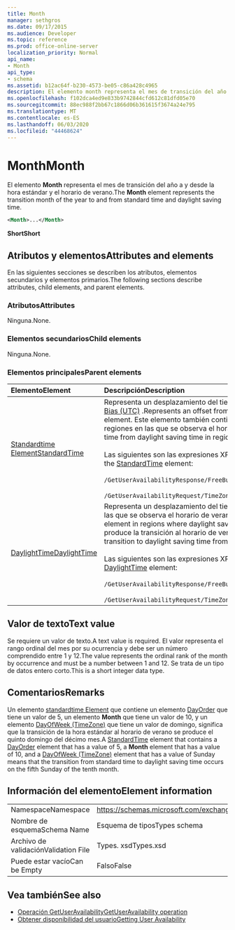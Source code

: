 ```yaml
---
title: Month
manager: sethgros
ms.date: 09/17/2015
ms.audience: Developer
ms.topic: reference
ms.prod: office-online-server
localization_priority: Normal
api_name:
- Month
api_type:
- schema
ms.assetid: b12ac64f-b230-4573-be05-c86a428c4965
description: El elemento month representa el mes de transición del año a y desde la hora estándar y el horario de verano.
ms.openlocfilehash: f102dca4ed9e833b9742844cfd612c81dfd05e70
ms.sourcegitcommit: 88ec988f2bb67c1866d06b361615f3674a24e795
ms.translationtype: MT
ms.contentlocale: es-ES
ms.lasthandoff: 06/03/2020
ms.locfileid: "44468624"
---
```

# <a name="month"></a><span data-ttu-id="e444a-103">Month</span><span class="sxs-lookup"><span data-stu-id="e444a-103">Month</span></span>

<span data-ttu-id="e444a-104">El elemento **Month** representa el mes de transición del año a y desde la hora estándar y el horario de verano.</span><span class="sxs-lookup"><span data-stu-id="e444a-104">The **Month** element represents the transition month of the year to and from standard time and daylight saving time.</span></span> 
  
```xml
<Month>...</Month>
```

 <span data-ttu-id="e444a-105">**Short**</span><span class="sxs-lookup"><span data-stu-id="e444a-105">**Short**</span></span>
## <a name="attributes-and-elements"></a><span data-ttu-id="e444a-106">Atributos y elementos</span><span class="sxs-lookup"><span data-stu-id="e444a-106">Attributes and elements</span></span>

<span data-ttu-id="e444a-107">En las siguientes secciones se describen los atributos, elementos secundarios y elementos primarios.</span><span class="sxs-lookup"><span data-stu-id="e444a-107">The following sections describe attributes, child elements, and parent elements.</span></span>
  
### <a name="attributes"></a><span data-ttu-id="e444a-108">Atributos</span><span class="sxs-lookup"><span data-stu-id="e444a-108">Attributes</span></span>

<span data-ttu-id="e444a-109">Ninguna.</span><span class="sxs-lookup"><span data-stu-id="e444a-109">None.</span></span>
  
### <a name="child-elements"></a><span data-ttu-id="e444a-110">Elementos secundarios</span><span class="sxs-lookup"><span data-stu-id="e444a-110">Child elements</span></span>

<span data-ttu-id="e444a-111">Ninguna.</span><span class="sxs-lookup"><span data-stu-id="e444a-111">None.</span></span>
  
### <a name="parent-elements"></a><span data-ttu-id="e444a-112">Elementos principales</span><span class="sxs-lookup"><span data-stu-id="e444a-112">Parent elements</span></span>

|<span data-ttu-id="e444a-113">**Elemento**</span><span class="sxs-lookup"><span data-stu-id="e444a-113">**Element**</span></span>|<span data-ttu-id="e444a-114">**Descripción**</span><span class="sxs-lookup"><span data-stu-id="e444a-114">**Description**</span></span>|
|:-----|:-----|
|[<span data-ttu-id="e444a-115">Standardtime Element</span><span class="sxs-lookup"><span data-stu-id="e444a-115">StandardTime</span></span>](standardtime.md) <br/> | <span data-ttu-id="e444a-116">Representa un desplazamiento del tiempo con respecto a la hora universal coordinada (UTC) representada por el elemento [Bias (UTC)](bias-utc.md) .</span><span class="sxs-lookup"><span data-stu-id="e444a-116">Represents an offset from the time relative to Coordinated Universal Time (UTC) represented by the [Bias (UTC)](bias-utc.md) element.</span></span> <span data-ttu-id="e444a-117">Este elemento también contiene información sobre la transición a la hora estándar del horario de verano en regiones en las que se observa el horario de verano.</span><span class="sxs-lookup"><span data-stu-id="e444a-117">This element also contains information about the transition to standard time from daylight saving time in regions where daylight saving time is observed.</span></span> <br/> <br/>  <span data-ttu-id="e444a-118">Las siguientes son las expresiones XPath para el elemento [standardtime Element](standardtime.md) :</span><span class="sxs-lookup"><span data-stu-id="e444a-118">The following are the XPath expressions to the [StandardTime](standardtime.md) element:</span></span> <br/> <br/>  `/GetUserAvailabilityResponse/FreeBusyResponseArray/FreeBusyResponse/FreeBusyView/WorkingHours/TimeZone/StandardTime` <br/><br/>  `/GetUserAvailabilityRequest/TimeZone/StandardTime` <br/> |
|[<span data-ttu-id="e444a-119">DaylightTime</span><span class="sxs-lookup"><span data-stu-id="e444a-119">DaylightTime</span></span>](daylighttime.md) <br/> | <span data-ttu-id="e444a-120">Representa un desplazamiento del tiempo relativo a la hora UTC representado por el elemento [Bias (UTC)](bias-utc.md) en las regiones en las que se observa el horario de verano.</span><span class="sxs-lookup"><span data-stu-id="e444a-120">Represents an offset from the time relative to UTC represented by the [Bias (UTC)](bias-utc.md) element in regions where daylight saving time is observed.</span></span> <span data-ttu-id="e444a-121">Este elemento también contiene información sobre cuándo se produce la transición al horario de verano desde la hora estándar.</span><span class="sxs-lookup"><span data-stu-id="e444a-121">This element also contains information about when the transition to daylight saving time from standard time occurs.</span></span>  <br/><br/>  <span data-ttu-id="e444a-122">Las siguientes son las expresiones XPath para el elemento [DaylightTime](daylighttime.md) :</span><span class="sxs-lookup"><span data-stu-id="e444a-122">The following are the XPath expressions to the [DaylightTime](daylighttime.md) element:</span></span>  <br/> <br/> `/GetUserAvailabilityResponse/FreeBusyResponseArray/FreeBusyResponse/FreeBusyView/WorkingHours/TimeZone/DaylightTime` <br/><br/>  `/GetUserAvailabilityRequest/TimeZone/DaylightTime` <br/> |
   
## <a name="text-value"></a><span data-ttu-id="e444a-123">Valor de texto</span><span class="sxs-lookup"><span data-stu-id="e444a-123">Text value</span></span>

<span data-ttu-id="e444a-124">Se requiere un valor de texto.</span><span class="sxs-lookup"><span data-stu-id="e444a-124">A text value is required.</span></span> <span data-ttu-id="e444a-125">El valor representa el rango ordinal del mes por su ocurrencia y debe ser un número comprendido entre 1 y 12.</span><span class="sxs-lookup"><span data-stu-id="e444a-125">The value represents the ordinal rank of the month by occurrence and must be a number between 1 and 12.</span></span> <span data-ttu-id="e444a-126">Se trata de un tipo de datos entero corto.</span><span class="sxs-lookup"><span data-stu-id="e444a-126">This is a short integer data type.</span></span>
  
## <a name="remarks"></a><span data-ttu-id="e444a-127">Comentarios</span><span class="sxs-lookup"><span data-stu-id="e444a-127">Remarks</span></span>

<span data-ttu-id="e444a-128">Un elemento [standardtime Element](standardtime.md) que contiene un elemento [DayOrder](dayorder.md) que tiene un valor de 5, un elemento **Month** que tiene un valor de 10, y un elemento [DayOfWeek (TimeZone)](dayofweek-timezone.md) que tiene un valor de domingo, significa que la transición de la hora estándar al horario de verano se produce el quinto domingo del décimo mes.</span><span class="sxs-lookup"><span data-stu-id="e444a-128">A [StandardTime](standardtime.md) element that contains a [DayOrder](dayorder.md) element that has a value of 5, a **Month** element that has a value of 10, and a [DayOfWeek (TimeZone)](dayofweek-timezone.md) element that has a value of Sunday means that the transition from standard time to daylight saving time occurs on the fifth Sunday of the tenth month.</span></span> 
  
## <a name="element-information"></a><span data-ttu-id="e444a-129">Información del elemento</span><span class="sxs-lookup"><span data-stu-id="e444a-129">Element information</span></span>

|||
|:-----|:-----|
|<span data-ttu-id="e444a-130">Namespace</span><span class="sxs-lookup"><span data-stu-id="e444a-130">Namespace</span></span>  <br/> |https://schemas.microsoft.com/exchange/services/2006/types  <br/> |
|<span data-ttu-id="e444a-131">Nombre de esquema</span><span class="sxs-lookup"><span data-stu-id="e444a-131">Schema Name</span></span>  <br/> |<span data-ttu-id="e444a-132">Esquema de tipos</span><span class="sxs-lookup"><span data-stu-id="e444a-132">Types schema</span></span>  <br/> |
|<span data-ttu-id="e444a-133">Archivo de validación</span><span class="sxs-lookup"><span data-stu-id="e444a-133">Validation File</span></span>  <br/> |<span data-ttu-id="e444a-134">Types. xsd</span><span class="sxs-lookup"><span data-stu-id="e444a-134">Types.xsd</span></span>  <br/> |
|<span data-ttu-id="e444a-135">Puede estar vacío</span><span class="sxs-lookup"><span data-stu-id="e444a-135">Can be Empty</span></span>  <br/> |<span data-ttu-id="e444a-136">Falso</span><span class="sxs-lookup"><span data-stu-id="e444a-136">False</span></span>  <br/> |
   
## <a name="see-also"></a><span data-ttu-id="e444a-137">Vea también</span><span class="sxs-lookup"><span data-stu-id="e444a-137">See also</span></span>

- [<span data-ttu-id="e444a-138">Operación GetUserAvailability</span><span class="sxs-lookup"><span data-stu-id="e444a-138">GetUserAvailability operation</span></span>](getuseravailability-operation.md)
- [<span data-ttu-id="e444a-139">Obtener disponibilidad del usuario</span><span class="sxs-lookup"><span data-stu-id="e444a-139">Getting User Availability</span></span>](https://msdn.microsoft.com/library/d4133fcb-9b0f-4e6b-aadf-a389da83516a%28Office.15%29.aspx)

